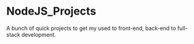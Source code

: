 # NodeJS_Projects
 A bunch of quick projects to get my used to front-end, back-end to full-stack development.
